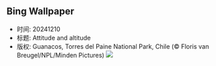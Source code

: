 ## Bing Wallpaper
- 时间: 20241210
- 标题: Attitude and altitude
- 版权: Guanacos, Torres del Paine National Park, Chile (© Floris van Breugel/NPL/Minden Pictures)
![](https://cn.bing.com/th?id=OHR.GuanacosChile_EN-US8209106662_UHD.jpg&rf=LaDigue_UHD.jpg&pid=hp&w=3840&h=2160&rs=1&c=4)
